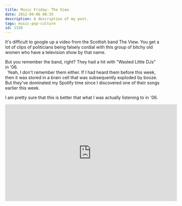 ```yaml
---
title: Music Friday: The View
date: 2012-04-06 06:35
description: A description of my post.
tags: music-pop-culture
id: 1326
---
```

It's difficult to google up a video from the Scottish band The View.  You get a lot of clips of politicians being falsely cordial with this group of bitchy old women who have a television show by that name.

But you remember the band, right?  They had a hit with "Wasted Little DJs" in '06.  
<span class="spanEndPreview">&nbsp;</span>
Yeah, I don't remember them either.  If I had heard them before this week, then it was stored in a brain cell that was subsequently exploded by booze.  But they've dominated my Spotify time since I discovered one of their songs earlier this week.

I am pretty sure that this is better that what I was actually listening to in '06.

<iframe width="560" height="315" src="http://www.youtube.com/embed/vafE7DRsCow" frameborder="0" allowfullscreen></iframe>